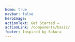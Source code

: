 ```yaml
---
home: true
navbar: false
heroImage: 
actionText: Get Started →
actionLink: /components/basic/
footer: Inspired by Sakura
---
```

<ClientOnly>
  <sakura-home/>
</ClientOnly>